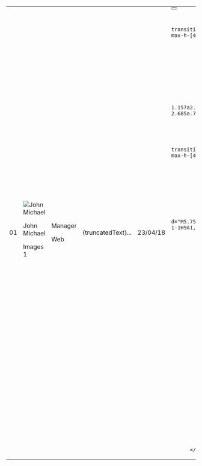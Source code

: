  <div className="p-6 snap-x">
            <div class="max-h-96 overflow-y-auto">
              <table class="mt-4 w-full min-w-max table-auto text-left">
                <thead>
                  <tr>
                    <Th_A />
                    <Th_B />
                    <Th_C />
                    <Th_D />
                    <Th_E />
                    <Th_F />
                  </tr>
                </thead>
                <tbody>
                  <tr>
                    <td class="p-4 border-b border-blue-gray-50">
                      <div class="flex items-center gap-3">
                        <div class="flex flex-col">
                          <p class="block antialiased font-sans text-sm leading-normal text-blue-gray-900 font-normal">
                            01
                          </p>
                        </div>
                      </div>
                    </td>
                    <td class="p-4 border-b border-blue-gray-50">
                      <div class="flex items-center gap-3">
                        <Image
                          src="https://demos.creative-tim.com/test/corporate-ui-dashboard/assets/img/team-3.jpg"
                          alt="John Michael"
                          width={100}
                          height={100}
                          class="inline-block relative object-cover object-center !rounded-full w-9 h-9 rounded-md"
                        />
                        <div class="flex flex-col">
                          <p class="block antialiased font-sans text-sm leading-normal text-blue-gray-900 font-normal">
                            John Michael
                          </p>
                          <p class="block antialiased font-sans text-sm leading-normal text-blue-gray-900 font-normal opacity-70">
                            Images 1
                          </p>
                        </div>
                      </div>
                    </td>
                    <td class="p-4 border-b border-blue-gray-50">
                      <div class="flex flex-col">
                        <p class="block antialiased font-sans text-sm leading-normal text-blue-gray-900 font-normal">
                          Manager
                        </p>
                        <p class="block antialiased font-sans text-sm leading-normal text-blue-gray-900 font-normal opacity-70">
                          Web
                        </p>
                      </div>
                    </td>
                    <td class="p-4 border-b border-blue-gray-50">
                      <div class="w-max">
                        <p class="block antialiased font-sans text-sm leading-normal text-blue-gray-900 font-normal opacity-70">
                          {truncatedText}...
                        </p>
                      </div>
                    </td>
                    <td class="p-4 border-b border-blue-gray-50">
                      <p class="block antialiased font-sans text-sm leading-normal text-blue-gray-900 font-normal">
                        23/04/18
                      </p>
                    </td>
                    <td class="p-4 border-b border-blue-gray-50">
                      <button
                        class="relative align-middle select-none font-sans font-medium text-center uppercase transition-all disabled:opacity-50 disabled:shadow-none disabled:pointer-events-none w-10 max-w-[40px] h-10 max-h-[40px] rounded-lg text-xs text-blue-gray-500 hover:bg-blue-gray-500/10 active:bg-blue-gray-500/30"
                        type="button"
                      >
                        <span class="absolute top-1/2 left-1/2 transform -translate-y-1/2 -translate-x-1/2">
                          <svg
                            viewBox="0 0 24 24"
                            class="h-4 w-4"
                            fill="none"
                            xmlns="http://www.w3.org/2000/svg"
                          >
                            <path
                              d="M15.0007 12C15.0007 13.6569 13.6576 15 12.0007 15C10.3439 15 9.00073 13.6569 9.00073 12C9.00073 10.3431 10.3439 9 12.0007 9C13.6576 9 15.0007 10.3431 15.0007 12Z"
                              stroke="#000000"
                              stroke-width="2"
                              stroke-linecap="round"
                              stroke-linejoin="round"
                            />
                            <path
                              d="M12.0012 5C7.52354 5 3.73326 7.94288 2.45898 12C3.73324 16.0571 7.52354 19 12.0012 19C16.4788 19 20.2691 16.0571 21.5434 12C20.2691 7.94291 16.4788 5 12.0012 5Z"
                              stroke="#000000"
                              stroke-width="2"
                              stroke-linecap="round"
                              stroke-linejoin="round"
                            />
                          </svg>
                        </span>
                      </button>

                      <button
                        class="relative align-middle select-none font-sans font-medium text-center uppercase transition-all disabled:opacity-50 disabled:shadow-none disabled:pointer-events-none w-10 max-w-[40px] h-10 max-h-[40px] rounded-lg text-xs text-blue-gray-500 hover:bg-blue-gray-500/10 active:bg-blue-gray-500/30"
                        type="button"
                      >
                        <span class="absolute top-1/2 left-1/2 transform -translate-y-1/2 -translate-x-1/2">
                          <svg
                            xmlns="http://www.w3.org/2000/svg"
                            viewBox="0 0 24 24"
                            fill="currentColor"
                            aria-hidden="true"
                            class="h-4 w-4"
                          >
                            <path d="M21.731 2.269a2.625 2.625 0 00-3.712 0l-1.157 1.157 3.712 3.712 1.157-1.157a2.625 2.625 0 000-3.712zM19.513 8.199l-3.712-3.712-12.15 12.15a5.25 5.25 0 00-1.32 2.214l-.8 2.685a.75.75 0 00.933.933l2.685-.8a5.25 5.25 0 002.214-1.32L19.513 8.2z"></path>
                          </svg>
                        </span>
                      </button>
                      <button
                        class="relative align-middle select-none font-sans font-medium text-center uppercase transition-all disabled:opacity-50 disabled:shadow-none disabled:pointer-events-none w-10 max-w-[40px] h-10 max-h-[40px] rounded-lg text-xs text-blue-gray-500 hover:bg-blue-gray-500/10 active:bg-blue-gray-500/30"
                        type="button"
                      >
                        <span class="absolute top-1/2 left-1/2 transform -translate-y-1/2 -translate-x-1/2">
                          <svg
                            fill="#000000"
                            viewBox="0 0 24 24"
                            class="h-4 w-4"
                            xmlns="http://www.w3.org/2000/svg"
                          >
                            <path d="M5.755,20.283,4,8H20L18.245,20.283A2,2,0,0,1,16.265,22H7.735A2,2,0,0,1,5.755,20.283ZM21,4H16V3a1,1,0,0,0-1-1H9A1,1,0,0,0,8,3V4H3A1,1,0,0,0,3,6H21a1,1,0,0,0,0-2Z" />
                          </svg>
                        </span>
                      </button>
                    </td>
                  </tr>
                </tbody>
              </table>
            </div>
            <footer class="relative pt-8 pb-6 mt-16">
              <div class="container mx-auto px-4">
                <div class="flex flex-wrap items-center md:justify-between justify-center">
                  <div class="w-full md:w-6/12 px-4 mx-auto text-center">
                    <div class="text-sm text-gray-500  py-1">
                      Made with{" "}
                      <a
                        href="https://www.creative-tim.com/product/soft-ui-dashboard-tailwind"
                        class="text-gray-900 hover:text-gray-800"
                        target="_blank"
                      >
                        Soft UI
                      </a>{" "}
                      by{" "}
                      <a
                        href="https://www.creative-tim.com"
                        class="text-gray-900 hover:text-gray-800"
                        target="_blank"
                      >
                        {" "}
                        Creative Tim
                      </a>
                      .
                    </div>
                  </div>
                </div>
              </div>
            </footer>
          </div>